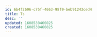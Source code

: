 ```yaml
---
id: 6b4f2696-c75f-4663-98f9-beb91243ced4
title: Ts
desc: ''
updated: 1608538466025
created: 1608538466025
---
```


